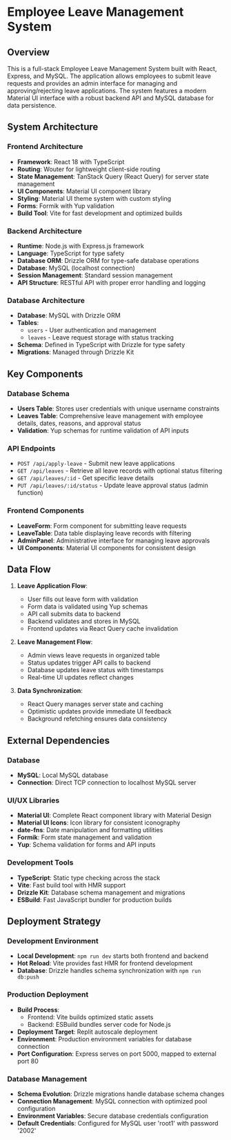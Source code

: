 # Employee Leave Management System

## Overview

This is a full-stack Employee Leave Management System built with React, Express, and MySQL. The application allows employees to submit leave requests and provides an admin interface for managing and approving/rejecting leave applications. The system features a modern Material UI interface with a robust backend API and MySQL database for data persistence.

## System Architecture

### Frontend Architecture
- **Framework**: React 18 with TypeScript
- **Routing**: Wouter for lightweight client-side routing
- **State Management**: TanStack Query (React Query) for server state management
- **UI Components**: Material UI component library
- **Styling**: Material UI theme system with custom styling
- **Forms**: Formik with Yup validation
- **Build Tool**: Vite for fast development and optimized builds

### Backend Architecture
- **Runtime**: Node.js with Express.js framework
- **Language**: TypeScript for type safety
- **Database ORM**: Drizzle ORM for type-safe database operations
- **Database**: MySQL (localhost connection)
- **Session Management**: Standard session management
- **API Structure**: RESTful API with proper error handling and logging

### Database Architecture
- **Database**: MySQL with Drizzle ORM
- **Tables**: 
  - `users` - User authentication and management
  - `leaves` - Leave request storage with status tracking
- **Schema**: Defined in TypeScript with Drizzle for type safety
- **Migrations**: Managed through Drizzle Kit

## Key Components

### Database Schema
- **Users Table**: Stores user credentials with unique username constraints
- **Leaves Table**: Comprehensive leave management with employee details, dates, reasons, and approval status
- **Validation**: Yup schemas for runtime validation of API inputs

### API Endpoints
- `POST /api/apply-leave` - Submit new leave applications
- `GET /api/leaves` - Retrieve all leave records with optional status filtering
- `GET /api/leaves/:id` - Get specific leave details
- `PUT /api/leaves/:id/status` - Update leave approval status (admin function)

### Frontend Components
- **LeaveForm**: Form component for submitting leave requests
- **LeaveTable**: Data table displaying leave records with filtering
- **AdminPanel**: Administrative interface for managing leave approvals
- **UI Components**: Material UI components for consistent design

## Data Flow

1. **Leave Application Flow**:
   - User fills out leave form with validation
   - Form data is validated using Yup schemas
   - API call submits data to backend
   - Backend validates and stores in MySQL
   - Frontend updates via React Query cache invalidation

2. **Leave Management Flow**:
   - Admin views leave requests in organized table
   - Status updates trigger API calls to backend
   - Database updates leave status with timestamps
   - Real-time UI updates reflect changes

3. **Data Synchronization**:
   - React Query manages server state and caching
   - Optimistic updates provide immediate UI feedback
   - Background refetching ensures data consistency

## External Dependencies

### Database
- **MySQL**: Local MySQL database
- **Connection**: Direct TCP connection to localhost MySQL server

### UI/UX Libraries
- **Material UI**: Complete React component library with Material Design
- **Material UI Icons**: Icon library for consistent iconography
- **date-fns**: Date manipulation and formatting utilities
- **Formik**: Form state management and validation
- **Yup**: Schema validation for forms and API inputs

### Development Tools
- **TypeScript**: Static type checking across the stack
- **Vite**: Fast build tool with HMR support
- **Drizzle Kit**: Database schema management and migrations
- **ESBuild**: Fast JavaScript bundler for production builds

## Deployment Strategy

### Development Environment
- **Local Development**: `npm run dev` starts both frontend and backend
- **Hot Reload**: Vite provides fast HMR for frontend development
- **Database**: Drizzle handles schema synchronization with `npm run db:push`

### Production Deployment
- **Build Process**: 
  - Frontend: Vite builds optimized static assets
  - Backend: ESBuild bundles server code for Node.js
- **Deployment Target**: Replit autoscale deployment
- **Environment**: Production environment variables for database connection
- **Port Configuration**: Express serves on port 5000, mapped to external port 80

### Database Management
- **Schema Evolution**: Drizzle migrations handle database schema changes
- **Connection Management**: MySQL connection with optimized pool configuration
- **Environment Variables**: Secure database credentials configuration
- **Default Credentials**: Configured for MySQL user 'root1' with password '2002'
